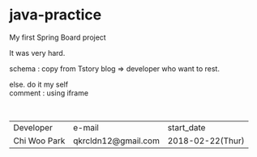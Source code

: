 # java-practice

My first Spring Board project

It was very hard.

schema : copy from Tstory blog => developer who want to rest.

else. do it my self<br>
comment : using iframe

<html>
  <body>
    <table>
      <tr>
        <td>Developer</td><td>e-mail</td><td>start_date</td>
      </tr>
      <tr>
        <td>Chi Woo Park</td><td>qkrcldn12@gmail.com</td><td>2018-02-22(Thur)</td>
      </tr>      
    </table>
  </body>
</html>
